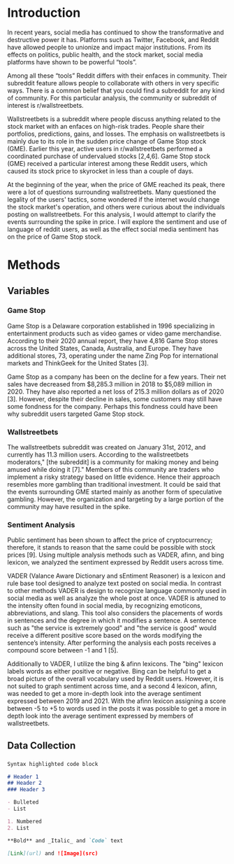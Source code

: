 # Introduction

In recent years, social media has continued to show the transformative and destructive power it has. Platforms such as Twitter, Facebook, and Reddit have allowed people to unionize and impact major institutions. From its effects on politics, public health, and the stock market, social media platforms have shown to be powerful “tools”.

Among all these “tools” Reddit differs with their enfaces in community. Their subreddit feature allows people to collaborate with others in very specific ways. There is a common belief that you could find a subreddit for any kind of community. For this particular analysis, the community or subreddit of interest is r/wallstreetbets.

Wallstreetbets is a subreddit where people discuss anything related to the stock market with an enfaces on high-risk trades. People share their portfolios, predictions, gains, and losses. The emphasis on wallstreetbets is mainly due to its role in the sudden price change of Game Stop stock (GME). Earlier this year, active users in r/wallstreetbets performed a coordinated purchase of undervalued stocks [2,4,6]. Game Stop stock (GME) received a particular interest among these Reddit users, which caused its stock price to skyrocket in less than a couple of days.

At the beginning of the year, when the price of GME reached its peak, there were a lot of questions surrounding wallstreetbets. Many questioned the legality of the users' tactics, some wondered if the internet would change the stock market's operation, and others were curious about the individuals posting on wallstreetbets. For this analysis, I would attempt to clarify the events surrounding the spike in price. I will explore the sentiment and use of language of reddit users, as well as the effect social media sentiment has on the price of Game Stop stock.

# Methods
## Variables

### Game Stop
Game Stop is a Delaware corporation established in 1996 specializing in entertainment products such as video games or video game merchandise. According to their 2020 annual report, they have 4,816 Game Stop stores across the United States, Canada, Australia, and Europe. They have additional stores, 73, operating under the name Zing Pop for international markets and ThinkGeek for the United States [3].

Game Stop as a company has been on the decline for a few years. Their net sales have decreased from $8,285.3 million in 2018 to $5,089 million in 2020. They have also reported a net loss of 215.3 million dollars as of 2020 [3]. However, despite their decline in sales, some customers may still have some fondness for the company. Perhaps this fondness could have been why subreddit users targeted Game Stop stock.

### Wallstreetbets
The wallstreetbets subreddit was created on January 31st, 2012, and currently has 11.3 million users. According to the wallstreetbets moderators," [the subreddit] is a community for making money and being amused while doing it [7]." Members of this community are traders who implement a risky strategy based on little evidence. Hence their approach resembles more gambling than traditional investment. It could be said that the events surrounding GME started mainly as another form of speculative gambling. However, the organization and targeting by a large portion of the community may have resulted in the spike.

### Sentiment Analysis
Public sentiment has been shown to affect the price of cryptocurrency; therefore, it stands to reason that the same could be possible with stock prices [9]. Using multiple analysis methods such as VADER, afinn, and bing lexicon, we analyzed the sentiment expressed by Reddit users across time.

VADER (Valance Aware Dictionary and sEntiment Reasoner) is a lexicon and rule base tool designed to analyze text posted on social media. In contrast to other methods VADER is design to recognize language commonly used in social media as well as analyze the whole post at once. VADER is attuned to the intensity often found in social media, by recognizing emoticons, abbreviations, and slang. This tool also considers the placements of words in sentences and the degree in which it modifies a sentence. A sentence such as "the service is extremely good" and "the service is good" would receive a different positive score based on the words modifying the sentence’s intensity. After performing the analysis each posts receives a compound score between -1 and 1 [5].

Additionally to VADER, I utilize the bing & afinn lexicons. The "bing" lexicon labels words as either positive or negative. Bing can be helpful to get a broad picture of the overall vocabulary used by Reddit users. However, it is not suited to graph sentiment across time, and a second 4
lexicon, afinn, was needed to get a more in-depth look into the average sentiment expressed between 2019 and 2021. With the afinn lexicon assigning a score between -5 to +5 to words used in the posts it was possible to get a more in depth look into the average sentiment expressed by members of wallstreetbets.

## Data Collection

### 
```markdown
Syntax highlighted code block

# Header 1
## Header 2
### Header 3

- Bulleted
- List

1. Numbered
2. List

**Bold** and _Italic_ and `Code` text

[Link](url) and ![Image](src)
```
